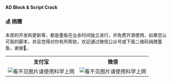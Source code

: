 #### AD Block & Script Crack

### 💰 捐赠
本库的开发和更新等，都是墨鱼在业余时间独立进行，并免费开源使用，如果您认可我的脚本，并且觉得对你有所帮助，欢迎通过微信公众号或下面二维码捐赠墨鱼，谢谢🌹。

<table width="100%">
    <tr>
        <th>支付宝</th>
        <th>微信</th>
    </tr>
    <tr>
        <td><img alt="看不见图片请使用科学上网" src="https://gitlab.com/ddgksf2013/Cuttlefish/-/raw/master/Icon/alipay.jpg"></td>
        <td><img alt="看不见图片请使用科学上网" src="https://gitlab.com/ddgksf2013/Cuttlefish/-/raw/master/Icon/wechat.jpg"></td>
    </tr>
</table>


